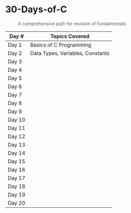 # 30-Days-of-C
>A comprehensive path for revision of fundamentals

| Day # |  Topics Covered|
|-------|---------------|
| Day 1 | Basics of C Programming|
| Day 2 | Data Types, Variables, Constants|
| Day 3 | |
| Day 4 | |
| Day 5 | |
| Day 6 | |
| Day 7 | |
| Day 8 | |
| Day 9 | |
| Day 10 ||
| Day 11 ||
| Day 12 | |
| Day 13 | |
| Day 14 | |
| Day 15 | |
| Day 16 | |
| Day 17| |
| Day 18 | |
| Day 19 | |
| Day 20 ||
